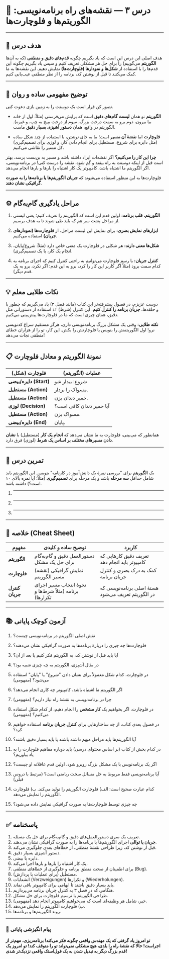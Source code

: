 
# 🧩 درس ۳ — نقشه‌های راه برنامه‌نویسی: الگوریتم‌ها و فلوچارت‌ها

---

## 🎯 هدف درس

هدف اصلی این درس این است که یاد بگیریم چگونه **قدم‌های دقیق و منطقی** (که به آن‌ها **الگوریتم** می‌گوییم) را برای حل هر مشکلی تعریف کنیم و سپس یاد بگیریم چگونه این قدم‌ها را با استفاده از **شکل‌ها و نمودارها (فلوچارت‌ها)** نمایش دهیم. این نقشه‌ها به ما کمک می‌کنند تا قبل از نوشتن کد، برنامه را از نظر منطقی عیب‌یابی کنیم.

---

## 🧠 توضیح مفهومی ساده و روان

تصور کن قرار است یک دوستت را به زمین بازی دعوت کنی.

* **الگوریتم** تو همان **لیست گام‌های دقیق** است که برایش می‌فرستی (مثلاً: اول از خانه بیا بیرون، دوم برو به سمت درخت بزرگ، سوم از درخت بپیچ به چپ، و غیره). الگوریتم در واقع، همان **دستور آشپزی بسیار دقیق** ماست.


* **فلوچارت** اما **نقشهٔ آن مسیر** است! ما به جای نوشتن، با استفاده از چند شکل ساده (مثل دایره برای شروع، مستطیل برای انجام دادن کار، و لوزی برای تصمیم‌گیری) کل مسیر را نقاشی می‌کنیم.


**چرا این کار را می‌کنیم؟** اگر نقشه‌ات ایراد داشته باشد و مسیر به بن‌بست برسد، بهتر است قبل از اینکه دوستت به راه بیفتد و گم شود، نقشه را درست کنی! در برنامه‌نویسی، اگر الگوریتم ما اشتباه باشد، کامپیوتر یک کار اشتباه را بارها و بارها انجام می‌دهد.

فلوچارت‌ها به این منظور استفاده می‌شوند که **جریان الگوریتم‌ها یا برنامه‌ها را به صورت گرافیکی نشان دهند**.

---

## ⚙️ مراحل یادگیری گام‌به‌گام

1. **الگوریتم، قلب برنامه:** اولین قدم این است که الگوریتم را تعریف کنیم؛ یعنی لیستی از مراحل پشت سر هم که باید طی شوند تا به هدف برسیم.

2. **ابزارهای نمایش بصری:** برای نمایش این لیست مراحل، از **فلوچارت‌ها (نمودارهای جریان)** استفاده می‌کنیم.

3. **شکل‌ها معنی دارند:** هر شکلی در فلوچارت یک معنی خاص دارد (مثلاً: شروع/پایان، انجام یک کار، یا یک تصمیم‌گیری).

4. **کنترل جریان:** با رسم فلوچارت می‌توانیم به راحتی کنترل کنیم که اجرای برنامه به کدام سمت برود (مثلاً اگر کاربر این کار را کرد، برو به این قدم؛ اگر نکرد، برو به یک قدم دیگر).

---

## 💡 نکات طلایی معلم

دوست عزیزم، در فصول پیشرفته‌تر این کتاب (مانند فصل ۳) یاد می‌گیریم که چطور با استفاده از دستوراتی مثل `if` (شرط) و حلقه‌ها، **جریان برنامه را کنترل کنیم**. این کنترل دقیق، همان چیزی است که ما در فلوچارت‌ها پیش‌بینی می‌کنیم.

**نکته طلایی:** وقتی یک مشکل بزرگ برنامه‌نویسی داری، هرگز مستقیم سراغ کدنویسی نرو! اول الگوریتمش را بنویس یا فلوچارتش را بکش. این کار، تو را از هزاران خطای منطقی نجات می‌دهد!

---

## 📋 نمونهٔ الگوریتم و معادل فلوچارت

| فلوچارت (شکل)          | عملیات (الگوریتم)        |
| ---------------------- | ------------------------ |
| **دایره/بیضی (Start)** | شروع: بیدار شو           |
| **مستطیل (Action)**    | مسواک را بردار.          |
| **مستطیل (Action)**    | خمیر دندان بزن.          |
| **لوزی (Decision)**    | آیا خمیر دندان کافی است؟ |
| **مستطیل (Action)**    | مسواک بزن.               |
| **دایره/بیضی (End)**   | پایان.                   |

همانطور که می‌بینی، فلوچارت به ما نشان می‌دهد که **انجام یک کار** (مستطیل) با **نشان دادن مسیرهای مختلف بر اساس یک شرط** (لوزی) فرق دارد.

---

## 🧪 تمرین درس

یک **الگوریتم** برای "بررسی نمرهٔ یک دانش‌آموز در کارنامه" بنویس. این الگوریتم باید شامل حداقل **سه مرحله** باشد و یک مرحله برای **تصمیم‌گیری** (مثلاً: آیا نمره بالای ۱۰ است؟) داشته باشد.

1. ---
2. ---
3. ---

---

## 🧾 خلاصه (Cheat Sheet)

| مفهوم           | توضیح ساده و کلیدی                                      | کاربرد                                              |
| --------------- | ------------------------------------------------------- | --------------------------------------------------- |
| **الگوریتم**    | دستورالعمل دقیق و گام‌به‌گام برای حل یک مشکل            | تعریف دقیق کارهایی که کامپیوتر باید انجام دهد       |
| **فلوچارت**     | نمایش گرافیکی (نقشه) مسیر الگوریتم                      | کمک به درک بصری و کنترل جریان برنامه                |
| **کنترل جریان** | نحوهٔ انتخاب مسیر اجرای برنامه (مثلاً شرط‌ها و تکرارها) | هستهٔ اصلی برنامه‌نویسی که در الگوریتم تعریف می‌شود |

---

## 📚 آزمون کوچک پایانی

1. نقش اصلی الگوریتم در برنامه‌نویسی چیست؟

2. فلوچارت‌ها چه چیزی را دربارهٔ برنامه‌ها به صورت گرافیکی نشان می‌دهند؟

3. آیا باید قبل از نوشتن کد، به الگوریتم فکر کنیم یا بعد از آن؟

4. در مثال آشپزی، الگوریتم به چه چیزی شبیه بود؟

5. در فلوچارت، کدام شکل معمولاً برای نشان دادن "شروع" یا "پایان" استفاده می‌شود؟ (مفهومی)

6. اگر الگوریتم ما اشتباه باشد، کامپیوتر چه کاری انجام می‌دهد؟

7. چرا در برنامه‌نویسی به نقشهٔ راه نیاز داریم؟ (مفهومی)

8. در فلوچارت، اگر بخواهیم یک **کار مشخص** را انجام دهیم، از کدام شکل استفاده می‌کنیم؟ (مفهومی)

9. در فصول بعدی کتاب، از چه ساختارهایی برای **کنترل جریان برنامه** استفاده خواهیم کرد؟

10. آیا الگوریتم‌ها باید مراحل مبهم داشته باشند یا باید بسیار دقیق باشند؟

11. در کدام بخش از کتاب (بر اساس محتوای درسی) باید دوباره مفاهیم فلوچارت را به یاد بیاوریم؟

12. اگر یک برنامه‌نویس با یک مشکل بزرگ روبرو شود، اولین قدم عاقلانه او چیست؟

13. آیا برنامه‌نویسی فقط مربوط به حل مسائل سخت ریاضی است؟ (مرتبط با دروس قبلی)

14. کدام عبارت صحیح است: الف) فلوچارت الگوریتم را تولید می‌کند. ب) فلوچارت الگوریتم را نمایش می‌دهد.

15. چه چیزی توسط فلوچارت‌ها به صورت گرافیکی نمایش داده می‌شود؟

---

## ✅ پاسخنامه

1. تعریف یک سری دستورالعمل‌های دقیق و گام‌به‌گام برای حل یک مسئله.
2. **جریان یا توالی** اجرای الگوریتم‌ها یا برنامه‌ها را به صورت گرافیکی نشان می‌دهند.
3. قبل از نوشتن کد، زیرا طراحی نقشهٔ منطقی، از خطاهای بعدی جلوگیری می‌کند.
4. دستور آشپزی بسیار دقیق.
5. دایره یا بیضی.
6. یک کار اشتباه را بارها و بارها اجرا می‌کند.
7. برای اطمینان از صحت منطق برنامه و جلوگیری از خطاهای منطقی (Bug).
8. مستطیل (برای عملیات یا پردازش).
9. انشعابات (Verzweigungen) و تکرارها (Wiederholungen).
10. باید بسیار دقیق باشند تا ابهامی برای کامپیوتر باقی نماند.
11. هنگامی که در فصل ۳ به کنترل جریان برنامه می‌پردازیم.
12. طراحی الگوریتم یا ترسیم فلوچارت برای حل مشکل.
13. خیر، شامل هر وظیفه‌ای است که می‌خواهیم کامپیوتر انجام دهد (مفهومی).
14. ب) فلوچارت الگوریتم را نمایش می‌دهد.
15. روند الگوریتم‌ها و برنامه‌ها.

---

### 🌟 پیام انگیزشی پایانی

**تو امروز یاد گرفتی که یک مهندس واقعی چگونه فکر می‌کند! برنامه‌ریزی، مهم‌تر از اجراست! حالا که نقشهٔ راه را بلدی، هیچ مشکلی نمی‌تواند تو را متوقف کند! تو امروز یک قدم بزرگ دیگر به تبدیل شدن به یک فول‌استک واقعی نزدیک‌تر شدی!**


